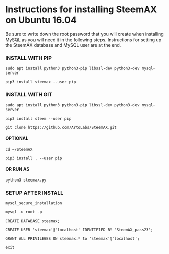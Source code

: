 # Instructions for installing SteemAX on Ubuntu 16.04

Be sure to write down the root password that you will create when installing MySQL as you will need it in the following steps. Instructions for setting up the SteemAX database and MySQL user are at the end.

### INSTALL WITH PIP

`sudo apt install python3 python3-pip libssl-dev python3-dev mysql-server`

`pip3 install steemax --user pip`

### INSTALL WITH GIT

`sudo apt install python3 python3-pip libssl-dev python3-dev mysql-server`

`pip3 install steem --user pip`

`git clone https://github.com/ArtoLabs/SteemAX.git`

#### OPTIONAL

`cd ~/SteemAX`

`pip3 install . --user pip`

#### OR RUN AS

`python3 steemax.py`

### SETUP AFTER INSTALL

`mysql_secure_installation`

`mysql -u root -p`

`CREATE DATABASE steemax;`

`CREATE USER 'steemax'@'localhost' IDENTIFIED BY 'SteemAX_pass23';`

`GRANT ALL PRIVILEGES ON steemax.* to 'steemax'@'localhost';`

`exit`



